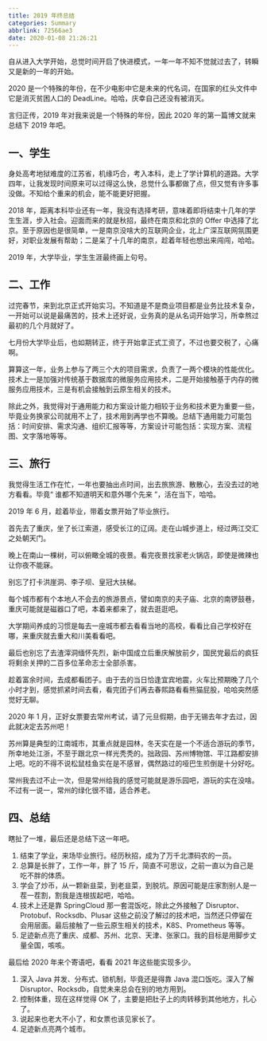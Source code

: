 ```yaml
---
title: 2019 年终总结
categories: Summary
abbrlink: 72566ae3
date: 2020-01-08 21:26:21
---
```


自从进入大学开始，总觉时间开启了快进模式，一年一年不知不觉就过去了，转瞬又是新的一年的开始。

2020 是一个特殊的年份，在不少电影中它是未来的代名词，在国家的红头文件中它是消灭贫困人口的 DeadLine。哈哈，庆幸自己还没有被消灭。

言归正传，2019 年对我来说是一个特殊的年份，因此 2020 年的第一篇博文就来总结下 2019 年吧。

## 一、学生

身处高考地狱难度的江苏省，机缘巧合，考入本科，走上了学计算机的道路。大学四年，让我发现时间原来可以过得这么快，总觉什么事都做了点，但又觉有许多事没做。不知给个重来的机会，能不能更好把握。

2018 年，距离本科毕业还有一年，我没有选择考研，意味着即将结束十几年的学生生涯，步入社会。迎面而来的就是秋招，最终在南京和北京的 Offer 中选择了北京。至于原因也是很简单，一是南京没啥大的互联网企业，北上广深互联网氛围更好，对职业发展有帮助；二是呆了十几年的南京，趁着年轻也想出来闯闯，哈哈。

2019 年，大学毕业，学生生涯最终画上句号。

## 二、工作

过完春节，来到北京正式开始实习。不知道是不是商业项目都是业务比技术复杂，一开始可以说是最痛苦的，技术上还好说，业务真的是从名词开始学习，所幸熬过最初的几个月就好了。

七月份大学毕业后，也如期转正，终于开始拿正式工资了，不过也要交税了，心痛啊。

算算这一年，业务上参与了两三个大的项目需求，负责了一两个模块的性能优化。技术上一是加强对传统基于数据库的微服务应用技术，二是开始接触基于内存的微服务应用技术，三是有机会接触到云原生相关的技术。

除此之外，我觉得对于通用能力和方案设计能力相较于业务和技术更为重要一些，毕竟业务换家公司就用不上了，技术用到再学也不算晚。总结下通用能力可能包括：时间安排、需求沟通、组织汇报等等，方案设计可能包括：实现方案、流程图、文字落地等等。

## 三、旅行

我觉得生活工作在忙，一年也要抽出点时间，出去旅旅游、散散心，去没去过的地方看看。毕竟“ 谁都不知道明天和意外哪个先来 ”，活在当下，哈哈。

2019 年 6 月，趁着毕业，带着女票开始了毕业旅行。

首先去了重庆，坐了长江索道，感受长江的辽阔。走在山城步道上，经过两江交汇之处朝天门。

晚上在南山一棵树，可以俯瞰全城的夜景。看完夜景找家老火锅店，即使是微辣也让你夜不能寐。

别忘了打卡洪崖洞、李子坝、皇冠大扶梯。

每个城市都有个本地人不会去的旅游景点，譬如南京的夫子庙、北京的南锣鼓巷，重庆可能就是磁器口了吧，本着来都来了，就去逛逛吧。

大学期间养成的习惯是每去一座城市都去看看当地的高校，看看比自己学校好在哪，来重庆就去重大和川美看看吧。

最后也别忘了去渣滓洞缅怀先烈，新中国成立后重庆解放前夕，国民党最后的疯狂将剩余关押的二百多位革命志士全部杀害。

趁着富余时间，去成都看团子。由于去的当日恰逢宜宾地震，火车比预期晚了几个小时才到，感觉抓紧时间去看，看完团子们再去春熙路看看熊猫屁股，哈哈突然感觉好无聊。

2020 年 1 月，正好女票要去常州考试，请了元旦假期，由于无锡去年才去过，因此就决定去苏州吧！

苏州算是典型的江南城市，其重点就是园林，冬天实在是一个不适合游玩的季节，所幸地处江浙，不至于跟北京一样光秃秃的。拙政园、苏州博物馆、平江路都安排上吧。吃的不得不说松鼠桂鱼实在是不感冒，偶然路过的哑巴生煎倒是十分好吃。 

常州我去过不止一次，但是常州给我的感觉可能就是游乐园吧，游玩的实在没啥。不过有一说一，常州的绿化很不错，适合养老。

## 四、总结

瞎扯了一堆，最后还是总结下这一年吧。

1. 结束了学业，来场毕业旅行。经历秋招，成为了万千北漂码农的一员。
2. 总算是长胖了，工作一年，胖了 15 斤，简直不可思议，之前一直以为自己是吃不胖的体质。
3. 学会了炒币，从一颗新韭菜，到老韭菜，到脱坑。原因可能是庄家割别人是一茬一茬割，割我是连根拔起吧，哈哈。
4. 技术上还是靠 SpringCloud 那一套混饭吃，除此之外接触了 Disruptor、Protobuf、Rocksdb、Plusar 这些之前没了解过的技术吧，当然还只停留在会用层面。最后接触了一些云原生相关的技术，K8S、Prometheus 等等。
5. 足迹新点亮了重庆、成都、苏州、北京、天津、张家口。我的目标是用脚步丈量全国，咳咳。

最后给 2020 年来个寄语吧，看看 2021 年这些能实现多少。

1. 深入 Java 并发、分布式、锁机制，毕竟还是得靠 Java 混口饭吃。深入了解 Disruptor、Rocksdb，自觉未来总会在别的地方用到。
2. 控制体重，现在这样觉得 OK 了，主要是把肚子上的肉转移到其他地方，扎心了。
3. 说起来也老大不小了，和女票也该见家长了。
4. 足迹新点亮两个城市。

